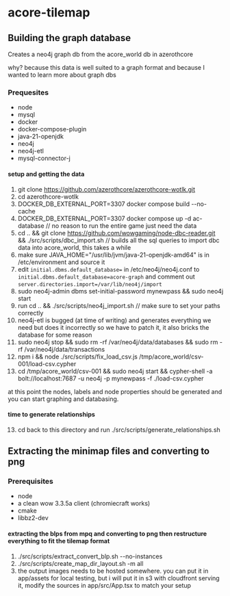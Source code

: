 # acore-tilemap

## Building the graph database

Creates a neo4j graph db from the acore_world db in azerothcore

why? because this data is well suited to a graph format and because I wanted to learn more about graph dbs

### Prequesites

- node
- mysql
- docker
- docker-compose-plugin
- java-21-openjdk
- neo4j
- neo4j-etl
- mysql-connector-j

#### setup and getting the data

1. git clone https://github.com/azerothcore/azerothcore-wotlk.git
2. cd azerothcore-wotlk
3. DOCKER_DB_EXTERNAL_PORT=3307 docker compose build --no-cache
4. DOCKER_DB_EXTERNAL_PORT=3307 docker compose up -d ac-database  // no reason to run the entire game just need the data
5. cd .. && git clone https://github.com/wowgaming/node-dbc-reader.git && ./src/scripts/dbc_import.sh  // builds all the sql queries to import dbc data into acore_world, this takes a while
5. make sure JAVA_HOME="/usr/lib/jvm/java-21-openjdk-amd64" is in /etc/environment and source it
6. edit `initial.dbms.default_database=` in /etc/neo4j/neo4j.conf to `initial.dbms.default_database=acore-graph` and comment out `server.directories.import=/var/lib/neo4j/import`
7. sudo neo4j-admin dbms set-initial-password mynewpass && sudo neo4j start
8. run cd .. && ./src/scripts/neo4j_import.sh  // make sure to set your paths correctly
9. neo4j-etl is bugged (at time of writing) and generates everything we need but does it incorrectly so we have to patch it, it also bricks the database for some reason
10. sudo neo4j stop && sudo rm -rf /var/neo4j/data/databases && sudo rm -rf /var/neo4j/data/transactions
11. npm i && node ./src/scripts/fix_load_csv.js /tmp/acore_world/csv-001/load-csv.cypher
12. cd /tmp/acore_world/csv-001 && sudo neo4j start && cypher-shell -a bolt://localhost:7687 -u neo4j -p mynewpass -f ./load-csv.cypher

at this point the nodes, labels and node properties should be generated and you can start graphing and databasing.

#### time to generate relationships

13. cd back to this directory and run ./src/scripts/generate_relationships.sh

## Extracting the minimap files and converting to png

### Prerequisites 

- node
- a clean wow 3.3.5a client (chromiecraft works)
- cmake
- libbz2-dev

#### extracting the blps from mpq and converting to png then restructure everything to fit the tilemap format

1. ./src/scripts/extract_convert_blp.sh <wow-Data-dir> <png-output-dir> --no-instances
2. ./src/scripts/create_map_dir_layout.sh <png-output-dir> <map-output-dir> -m all
3. the output images needs to be hosted somewhere. you can put it in app/assets for local testing, but i will put it in s3 with cloudfront serving it, modify the sources in app/src/App.tsx to match your setup
